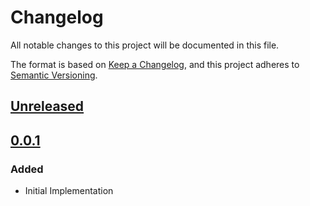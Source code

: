 # Changelog

All notable changes to this project will be documented in this file.

The format is based on [Keep a Changelog](https://keepachangelog.com/en/1.0.0/),
and this project adheres to [Semantic Versioning](https://semver.org/spec/v2.0.0.html).

## [Unreleased]

## [0.0.1]

### Added

- Initial Implementation

<!-- markdown-link-check-disable -->

[unreleased]: https://github.com/mineiros-io/terraform-google-storage-bucket/compare/v0.0.1...HEAD
[0.0.1]: https://github.com/mineiros-io/terraform-google-storage-bucket/releases/tag/v0.0.1

<!-- markdown-link-check-disabled -->
